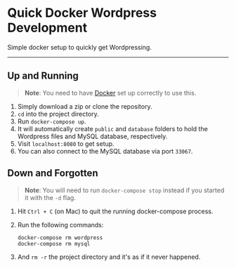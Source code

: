 # Quick Docker Wordpress Development

Simple docker setup to quickly get Wordpressing.

---

## Up and Running

> **Note**: You need to have [Docker](https://www.docker.com/) set up correctly to use this.

1. Simply download a zip or clone the repository.
2. `cd` into the project directory.
3. Run `docker-compose up`.
4. It will automatically create `public` and `database` folders to hold the Wordpress files and MySQL database, respectively.
5. Visit `localhost:8080` to get setup.
6. You can also connect to the MySQL database via port `33067`.

## Down and Forgotten

> **Note**: You will need to run `docker-compose stop` instead if you started it with the `-d` flag.

1. Hit `Ctrl + C` (on Mac) to quit the running docker-compose process.
2. Run the following commands:

    ```
    docker-compose rm wordpress
    docker-compose rm mysql
    ```

3. And `rm -r` the project directory and it's as if it never happened.
